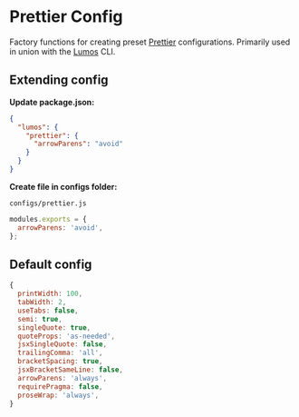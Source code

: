 # Prettier Config

Factory functions for creating preset [Prettier](https://prettier.io/) configurations. Primarily
used in union with the [Lumos](https://www.npmjs.com/package/@oriflame/lumos) CLI.

## Extending config

**Update package.json:**

```json
{
  "lumos": {
    "prettier": {
      "arrowParens": "avoid"
    }
  }
}
```

**Create file in configs folder:**

`configs/prettier.js`

```js
modules.exports = {
  arrowParens: 'avoid',
};
```

## Default config

```js
{
  printWidth: 100,
  tabWidth: 2,
  useTabs: false,
  semi: true,
  singleQuote: true,
  quoteProps: 'as-needed',
  jsxSingleQuote: false,
  trailingComma: 'all',
  bracketSpacing: true,
  jsxBracketSameLine: false,
  arrowParens: 'always',
  requirePragma: false,
  proseWrap: 'always',
}
```
